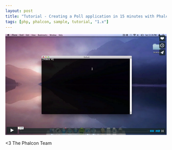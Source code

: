 ```yaml
---
layout: post
title: "Tutorial - Creating a Poll application in 15 minutes with Phalcon"
tags: [php, phalcon, sample, tutorial, "1.x"]
---
```


[![Create a Poll Application in 15 minutes](/assets/files/2013-03-31-poll-application.png)](https://vimeo.com/63022489 "Create a Poll Application in 15 minutes - Click to Watch!")


<3 The Phalcon Team
